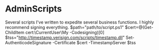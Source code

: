 # AdminScripts

Several scripts I've written to expedite several business functions. I highly recommend signing everything.
$path="path/to/script.ps1"
$cert=@(Get-ChildItem cert:\CurrentUser\My -Codesigning)[0]
$tss="http://timestamp.verisign.com/scripts/timestamp.dll"
Set-AuthenticodeSignature -Certificate $cert -TimestampServer $tss
